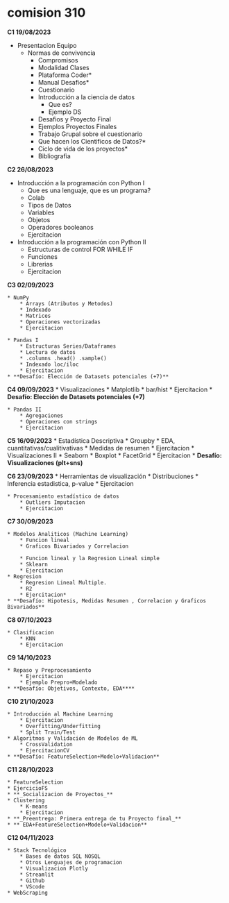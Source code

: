 # **comision 310**

**C1 19/08/2023**
* Presentacion Equipo
  * Normas de convivencia
	* Compromisos
	* Modalidad Clases 
	* Plataforma Coder*
	* Manual Desafios*
	* Cuestionario
	* Introducción a la ciencia de datos
		* Que es?
		* Ejemplo DS
	* Desafios y Proyecto Final
	* Ejemplos Proyectos Finales
	* Trabajo Grupal sobre el cuestionario
	* Que hacen los Cientificos de Datos?*
	* Ciclo de vida de los proyectos*
	* Bibliografia

**C2 26/08/2023**

* Introducción a la programación con Python I
	* Que es una lenguaje, que es un programa?
	* Colab
	* Tipos de Datos
	* Variables
	* Objetos
	* Operadores booleanos 
	* Ejercitacion
* Introducción a la programación con Python II
	* Estructuras de control FOR WHILE IF
	* Funciones
	* Librerias
	* Ejercitacion

**C3 02/09/2023**

	* NumPy
		* Arrays (Atributos y Metodos)
		* Indexado
		* Matrices
		* Operaciones vectorizadas
		* Ejercitacion

	* Pandas I
		* Estructuras Series/Dataframes
		* Lectura de datos
		* .columns .head() .sample()
		* Indexado loc/iloc
		* Ejercitacion
	* **Desafío: Elección de Datasets potenciales (+7)**
 
**C4 09/09/2023**
	* Visualizaciones
		* Matplotlib
		* bar/hist
		* Ejercitacion
	* **Desafío: Elección de Datasets potenciales (+7)**

	* Pandas II
		* Agregaciones
		* Operaciones con strings
		* Ejercitacion

**C5 16/09/2023**
	* Estadística Descriptiva
		* Groupby
		* EDA, cuantitativas/cualitivativas
		* Medidas de resumen 
		* Ejercitacion
	* Visualizaciones II
		* Seaborn
		* Boxplot
		* FacetGrid
		* Ejercitacion
	* **Desafío: Visualizaciones (plt+sns)**

**C6 23/09/2023**
	* Herramientas de visualización
		* Distribuciones
		* Inferencia estadistica, p-value
		* Ejercitacion

	* Procesamiento estadístico de datos
		* Outliers Imputacion
		* Ejercitacion

**C7 30/09/2023**

	* Modelos Analiticos (Machine Learning)
		* Funcion lineal 
		* Graficos Bivariados y Correlacion

		* Funcion lineal y la Regresion Lineal simple 
		* Sklearn
		* Ejercitacion
	* Regresion
		* Regresion Lineal Multiple.
		* R2
		* Ejercitacion*
	* **Desafío: Hipotesis, Medidas Resumen , Correlacion y Graficos Bivariados**

**C8 07/10/2023**

	* Clasificacion
		* KNN
		* Ejercitacion

**C9 14/10/2023**

	* Repaso y Preprocesamiento 
		* Ejercitacion
		* Ejemplo Prepro+Modelado
	* **Desafío: Objetivos, Contexto, EDA****
 
**C10 21/10/2023**

	* Introducción al Machine Learning 
		* Ejercitacion
		* Overfitting/Underfitting
		* Split Train/Test
	* Algoritmos y Validación de Modelos de ML
		* CrossValidation
		* EjercitacionCV
	* **Desafío: FeatureSelection+Modelo+Validacion**

**C11 28/10/2023**

	* FeatureSelection
	* EjercicioFS
	* **_Socializacion de Proyectos_**
	* Clustering
		* K-means
		* Ejercitacion
	* **_Preentrega: Primera entrega de tu Proyecto final_**
	* ** EDA+FeatureSelection+Modelo+Validacion**

**C12 04/11/2023**

	* Stack Tecnológico
		* Bases de datos SQL NOSQL
		* Otros Lenguajes de programacion 
		* Visualizacion Plotly
		* Streamlit
		* Github
		* VScode
	* WebScraping

